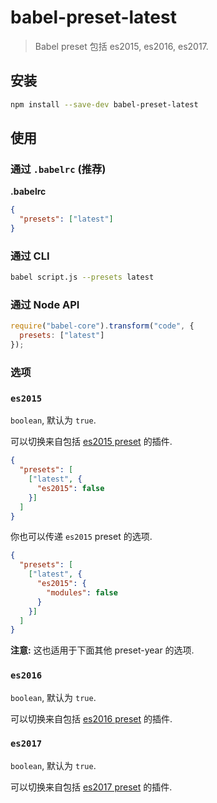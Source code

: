 # babel-preset-latest

> Babel preset 包括 es2015, es2016, es2017.

## 安装

```sh
npm install --save-dev babel-preset-latest
```

## 使用

### 通过 `.babelrc` (推荐)

**.babelrc**

```json
{
  "presets": ["latest"]
}
```

### 通过 CLI

```sh
babel script.js --presets latest
```

### 通过 Node API

```javascript
require("babel-core").transform("code", {
  presets: ["latest"]
});
```

### 选项

### `es2015`

`boolean`, 默认为 `true`.

可以切换来自包括 [es2015 preset](https://babeljs.io/docs/plugins/preset-es2015/) 的插件.

```json
{
  "presets": [
    ["latest", {
      "es2015": false
    }]
  ]
}
```

你也可以传递 `es2015` preset 的选项.

```json
{
  "presets": [
    ["latest", {
      "es2015": {
        "modules": false
      }
    }]
  ]
}
```

**注意:** 这也适用于下面其他 preset-year 的选项.

### `es2016`

`boolean`, 默认为 `true`.

可以切换来自包括 [es2016 preset](https://babeljs.io/docs/plugins/preset-es2016/) 的插件.

### `es2017`

`boolean`, 默认为 `true`.

可以切换来自包括 [es2017 preset](https://babeljs.io/docs/plugins/preset-es2017/) 的插件.
